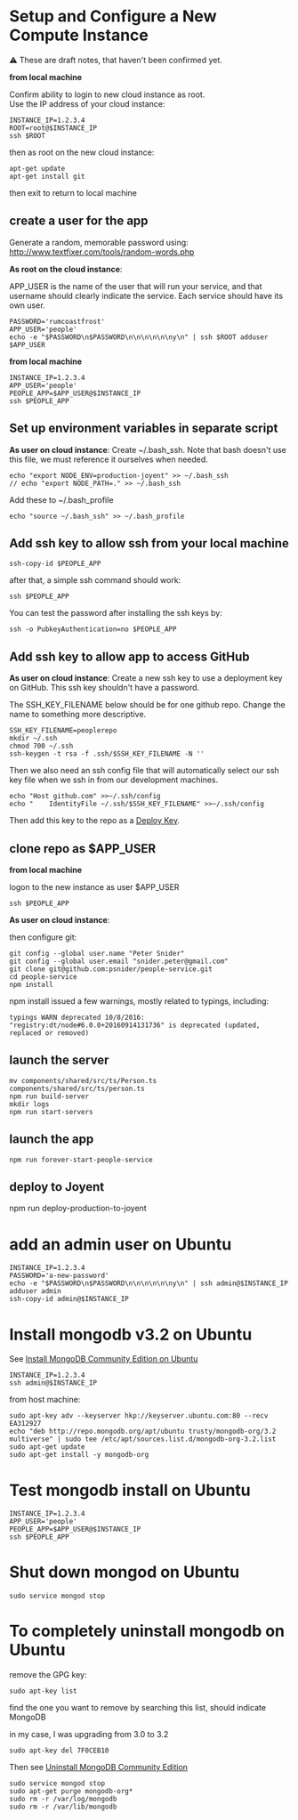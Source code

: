 # Setup and Configure a New Compute Instance

:warning: These are draft notes, that haven't been confirmed yet.

**from local machine**

Confirm ability to login to new cloud instance as root.  
Use the IP address of your cloud instance:
```
INSTANCE_IP=1.2.3.4
ROOT=root@$INSTANCE_IP
ssh $ROOT
```
then as root on the new cloud instance:
```
apt-get update
apt-get install git
```

then exit to return to local machine

## create a user for the app
Generate a random, memorable password using: http://www.textfixer.com/tools/random-words.php

**As root on the cloud instance**:

APP_USER is the name of the user that will run your service, and that username should clearly indicate the service.
Each service should have its own user. 

```
PASSWORD='rumcoastfrost'
APP_USER='people'
echo -e "$PASSWORD\n$PASSWORD\n\n\n\n\n\ny\n" | ssh $ROOT adduser $APP_USER
```

**from local machine**
```
INSTANCE_IP=1.2.3.4
APP_USER='people'
PEOPLE_APP=$APP_USER@$INSTANCE_IP
ssh $PEOPLE_APP
```

## Set up environment variables in separate script
**As user on cloud instance**:
Create ~/.bash_ssh.
Note that bash doesn't use this file, we must reference it ourselves when needed.
```
echo "export NODE_ENV=production-joyent" >> ~/.bash_ssh
// echo "export NODE_PATH=." >> ~/.bash_ssh
```

Add these to ~/.bash_profile
```
echo "source ~/.bash_ssh" >> ~/.bash_profile
```

## Add ssh key to allow ssh from your local machine
```
ssh-copy-id $PEOPLE_APP
```
after that, a simple ssh command should work:
```
ssh $PEOPLE_APP
```

You can test the password after installing the ssh keys by:
```
ssh -o PubkeyAuthentication=no $PEOPLE_APP
```

## Add ssh key to allow app to access GitHub
**As user on cloud instance**:
Create a new ssh key to use a deployment key on GitHub.
This ssh key shouldn't have a password.

The SSH_KEY_FILENAME below should be for one github repo. Change the name to something more descriptive.

```
SSH_KEY_FILENAME=peoplerepo
mkdir ~/.ssh
chmod 700 ~/.ssh
ssh-keygen -t rsa -f .ssh/$SSH_KEY_FILENAME -N ''
```

Then we also need an ssh config file that will automatically select our ssh key file
when we ssh in from our development machines.

```
echo "Host github.com" >>~/.ssh/config
echo "    IdentityFile ~/.ssh/$SSH_KEY_FILENAME" >>~/.ssh/config
```

Then add this key to the repo as a [Deploy Key](https://developer.github.com/guides/managing-deploy-keys/#deploy-keys).


## clone repo as $APP_USER

**from local machine**

logon to the new instance as user $APP_USER
```
ssh $PEOPLE_APP
```
**As user on cloud instance**:

then configure git:
```
git config --global user.name "Peter Snider"
git config --global user.email "snider.peter@gmail.com"
git clone git@github.com:psnider/people-service.git
cd people-service
npm install
```

npm install issued a few warnings, mostly related to typings, including:
```
typings WARN deprecated 10/8/2016: "registry:dt/node#6.0.0+20160914131736" is deprecated (updated, replaced or removed)
```

## launch the server
```
mv components/shared/src/ts/Person.ts components/shared/src/ts/person.ts
npm run build-server
mkdir logs
npm run start-servers
```

## launch the app
```
npm run forever-start-people-service
```

## deploy to Joyent
npm run deploy-production-to-joyent

# add an admin user on Ubuntu
```
INSTANCE_IP=1.2.3.4
PASSWORD='a-new-password'
echo -e "$PASSWORD\n$PASSWORD\n\n\n\n\n\ny\n" | ssh admin@$INSTANCE_IP adduser admin
ssh-copy-id admin@$INSTANCE_IP
```

# Install mongodb v3.2 on Ubuntu
See [Install MongoDB Community Edition on Ubuntu](https://docs.mongodb.com/manual/tutorial/install-mongodb-on-ubuntu/)

```
INSTANCE_IP=1.2.3.4
ssh admin@$INSTANCE_IP
```
from host machine:
```
sudo apt-key adv --keyserver hkp://keyserver.ubuntu.com:80 --recv EA312927
echo "deb http://repo.mongodb.org/apt/ubuntu trusty/mongodb-org/3.2 multiverse" | sudo tee /etc/apt/sources.list.d/mongodb-org-3.2.list
sudo apt-get update
sudo apt-get install -y mongodb-org
```

# Test mongodb install on Ubuntu
```
INSTANCE_IP=1.2.3.4
APP_USER='people'
PEOPLE_APP=$APP_USER@$INSTANCE_IP
ssh $PEOPLE_APP
```


# Shut down mongod on Ubuntu
```
sudo service mongod stop
```


# To completely uninstall mongodb on Ubuntu
remove the GPG key:
```
sudo apt-key list
```
find the one you want to remove by searching this list, should indicate MongoDB

in my case, I was upgrading from 3.0 to 3.2
```
sudo apt-key del 7F0CEB10
```

Then see [Uninstall MongoDB Community Edition](https://docs.mongodb.com/manual/tutorial/install-mongodb-on-ubuntu/#uninstall-mongodb-community-edition)
```
sudo service mongod stop
sudo apt-get purge mongodb-org*
sudo rm -r /var/log/mongodb
sudo rm -r /var/lib/mongodb
```
